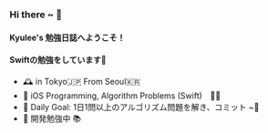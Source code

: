 ### Hi there ~ 👋
#### Kyulee's 勉強日誌へようこそ！
#### Swiftの勉強をしています🌱

- 🕰 in Tokyo🇯🇵 From Seoul🇰🇷 
- 📝 iOS Programming, Algorithm Problems (Swift)　🚴‍♂️
- 🌱 Daily Goal: 1日1問以上のアルゴリズム問題を解き、コミット ~📮
- 🛫 開発勉強中 📚　


<!--
**KyusokLee/KyusokLee** is a ✨ _special_ ✨ repository because its `README.md` (this file) appears on your GitHub profile.

Here are some ideas to get you started:

- 🔭 I’m currently working on ...
- 🌱 I’m currently learning ...
- 👯 I’m looking to collaborate on ...
- 🤔 I’m looking for help with ...
- 💬 Ask me about ...
- 📫 How to reach me: ...
- 😄 Pronouns: ...
- ⚡ Fun fact: ...
-->
